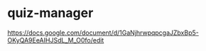 # quiz-manager

https://docs.google.com/document/d/1GaNjhrwpqpcgaJZbxBp5-OKyQA9EeAIHJSdL_M_O0fo/edit
